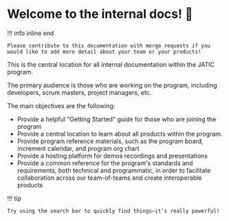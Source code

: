 # Welcome to the internal docs! :wave:

!!! info inline end 

    Please contribute to this documentation with merge requests if you would like to add more detail about your team or your products!

This is the central location for all internal documentation within the JATIC program. 

The primary audience is those who are working on the program, including developers, scrum masters, project managers, etc. 

The main objectives are the following:

- Provide a helpful "Getting Started" guide for those who are joining the program
- Provide a central location to learn about all products within the program.
- Provide program reference materials, such as the program board, increment calendar, and program org chart
- Provide a hosting platform for demos recordings and presentations
- Provide a common reference for the program's standards and requirements, both technical and programmatic, in order to facilitate collaboration across our team-of-teams and create interoperable products

!!! tip

    Try using the search bar to quickly find things—it's really powerful!
